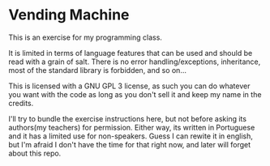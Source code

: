 # Vending Machine
This is an exercise for my programming class.

It is limited in terms of language features that can be used and should be read with a grain of salt.
There is no error handling/exceptions, inheritance, most of the standard library is forbidden, and so on...

This is licensed with a GNU GPL 3 license, as such you can do whatever you want with the code as long as you don't sell it and keep my name in the credits.

I'll try to bundle the exercise instructions here, but not before asking its authors(my teachers) for permission. Either way, its written in Portuguese and it has a limited use for non-speakers.
Guess I can rewite it in english, but I'm afraid I don't  have the time for that right now, and later will forget about this repo.
